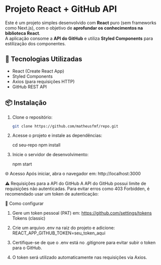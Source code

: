# Projeto React + GitHub API

Este é um projeto simples desenvolvido com **React** puro (sem frameworks como Next.js), com o objetivo de **aprofundar os conhecimentos na biblioteca React**.  
A aplicação consome a **API do GitHub** e utiliza **Styled Components** para estilização dos componentes.

## 🚀 Tecnologias Utilizadas

- React (Create React App)
- Styled Components
- Axios (para requisições HTTP)
- GitHub REST API

## 📦 Instalação

1. Clone o repositório:

   ```bash
   git clone https://github.com/matheusfmf/repo.git

2. Acesse o projeto e instale as dependências:

    cd seu-repo
    npm install

3. Inicie o servidor de desenvolvimento:

    npm start

🌐 Acesso
Após iniciar, abra o navegador em:
http://localhost:3000

⚠️ Requisições para a API do GitHub
A API do GitHub possui limite de requisições não autenticadas. Para evitar erros como 403 Forbidden, é recomendado usar um token de autenticação:

🔑 Como configurar
1. Gere um token pessoal (PAT) em: https://github.com/settings/tokens
    Tokens (classic)

2. Crie um arquivo .env na raiz do projeto e adicione: REACT_APP_GITHUB_TOKEN=seu_token_aqui

3. Certifique-se de que o .env está no .gitignore para evitar subir o token para o GitHub.

4. O token será utilizado automaticamente nas requisições via Axios.